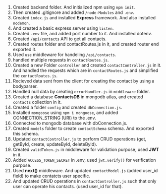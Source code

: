 1. Created backend folder. And initialized npm using `npm init`.
2. Then created .gitignore and added `/node-Modules` and `.env`.
3. Created `index.js` and installed **Express** framework. And also installed `nodemon`.
4. And created a basic express server using `listen`.
5. Created `.env` file, and added port number to it. And installed dotenv.
6. Created `/api/contacts` API to get all contacts.
7. Created routes folder and contactRoutes.js in it, and created router end exported it.
8. Used `use` middleware for handeling `/api/contacts`.
9. handled multiple requests in `contactRoutes.js`.
10. Created a new Folder `controller` and created `contactController.js` in it. And handled the requests which are in `contactRoutes.js` and simplified the `contactRoutes.js`.
11. Recieved data sent from the client for creating the contact by using a bodyparser.
12. Handled null data by creating `errorHandler.js` in `middleware` folder.
13. Created a database **ContactsDB** in mongodb atlas, and created `contacts` collection in it.
14. Created a folder `config` and created `dbConnection.js`.
15. Installed `mongoose` using `npm i mongoose`, and added CONNECTION_STRING (URI) to the .env.
16. Connected to mongodb database with dbConnection.js.
17. Created `models` folder to create `contactSchema` schema. And exported this schema.
18. Updated `contactController.js` to perform CRUD operations (get, getById, create, updateById, deleteById).
19. Created `validToken.js` in middleware for validation purpose, used **JWT** in it.
20. Added `ACCESS_TOKEN_SECRET` in .env, used `jwt.verify()` for verification purpose.
21. Used **next()** middleware. And updated `contactModel.js` (added user_id field) to make contatcts user specific.
22. And updated CRUD operations in `contactController.js` such that only user can operate his contacts. (used user_id for that).